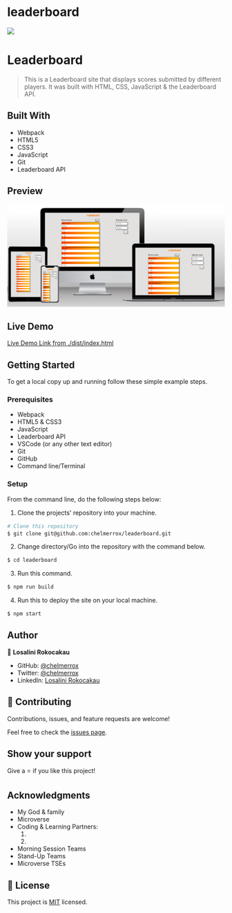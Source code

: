 # leaderboard


![](https://img.shields.io/badge/Microverse-blueviolet)

# Leaderboard

> This is a Leaderboard site that displays scores submitted by different players. It was built with HTML, CSS, JavaScript &amp; the Leaderboard API.

## Built With

- Webpack
- HTML5
- CSS3
- JavaScript
- Git
- Leaderboard API

## Preview

![Website preview](./preview.png)

## Live Demo

[Live Demo Link from ./dist/index.html](https://chelmerrox.github.io/leaderboard/dist/)

## Getting Started

To get a local copy up and running follow these simple example steps.

### Prerequisites

- Webpack
- HTML5 & CSS3 
- JavaScript
- Leaderboard API
- VSCode (or any other text editor)
- Git
- GitHub
- Command line/Terminal

### Setup

From the command line, do the following steps below:

1. Clone the projects' repository into your machine.

```bash
# Clone this repository
$ git clone git@github.com:chelmerrox/leaderboard.git

```
2. Change directory/Go into the repository with the command below.

```bash
$ cd leaderboard

```

3. Run this command.

```bash
$ npm run build

```

4. Run this to deploy the site on your local machine.

```bash
$ npm start

```

## Author

👤 **Losalini Rokocakau**

- GitHub: [@chelmerrox](https://github.com/chelmerrox)
- Twitter: [@chelmerrox](https://twitter.com/chelmerrox)
- LinkedIn: [Losalini Rokocakau](https://linkedin.com/in/losalini-rokocakau)

## 🤝 Contributing

Contributions, issues, and feature requests are welcome!

Feel free to check the [issues page](https://github.com/chelmerrox/leaderboard/issues).

## Show your support

Give a ⭐️ if you like this project!

## Acknowledgments

- My God & family
- Microverse
- Coding & Learning Partners: 
  1. []() 
  2. []() 
- Morning Session Teams
- Stand-Up Teams
- Microverse TSEs

## 📝 License

This project is [MIT](./MIT.md) licensed.
